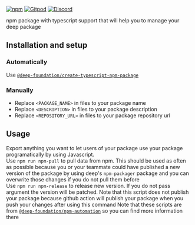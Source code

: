 [![npm](https://img.shields.io/npm/v/@deep-foundation/capacitor-contact.svg)](https://www.npmjs.com/package/<PACKAGE_NAME>) 
[![Gitpod](https://img.shields.io/badge/Gitpod-ready--to--code-blue?logo=gitpod)](https://gitpod.io/#<REPOSITORY_URL>) 
[![Discord](https://badgen.net/badge/icon/discord?icon=discord&label&color=purple)](https://discord.gg/deep-foundation)

npm package with typescript support that will help you to manage your deep package

## Installation and setup

### Automatically

Use [`@deep-foundation/create-typescript-npm-package`](https://www.npmjs.com/package/@deep-foundation/create-typescript-npm-package)

### Manually
- Replace `<PACKAGE_NAME>` in files to your package name
- Replace `<DESCRIPTION>` in files to your package description
- Replace `<REPOSITORY_URL>` in files to your package repository url

## Usage

Export anything you want to let users of your package use your package programatically by using Javascript.  
Use `npm run npm-pull` to pull data from npm. This should be used as often as possible because you or your teammate could have published a new version of the package by using deep's `npm-packager` package  and you can overwrite those changes if you do not pull them before  
Use  `npm run npm-release` to release new version. If you do not pass argument the version will be patched. Note that this script does not publish your package because github action will publish your package when you push your changes after using this command
Note that these scripts are from [`@deep-foundation/npm-automation`](https://www.npmjs.com/package/@deep-foundation/npm-automation) so you can find more information there
